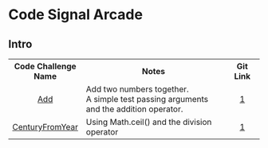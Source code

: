 # Code Signal Arcade
## Intro

<link rel="stylesheet" href="style.css" />

<table>
    <tr>
        <th>Code Challenge <br> Name</th>
        <th>Notes</th>
        <th>Git Link</th>
    </tr>
    <tr>
        <td style="text-align:center;"><a href="https://app.codesignal.com/arcade/intro/level-1/jwr339Kq6e3LQTsfa">Add</a></td>
        <td>Add two numbers together. <br>A simple test passing arguments <br> and the addition operator.</td>
        <td style="text-align:center;"><a href="https://github.com/PVOBrien/CodeSignals-ArcadeIntro/blob/main/src/main/java/TheJourneyBegins/Add.java">1</a> </td>
    </tr>
<tr>
        <td style="text-align:center;"><a href="https://app.codesignal.com/arcade/intro/level-1/egbueTZRRL5Mm4TXN">CenturyFromYear</a></td>
        <td>Using Math.ceil() and the division operator</td>
        <td style="text-align:center;"><a href="https://github.com/PVOBrien/CodeSignals-ArcadeIntro/blob/main/src/main/java/TheJourneyBegins/Add.java">1</a> </td>
    </tr>
</table>